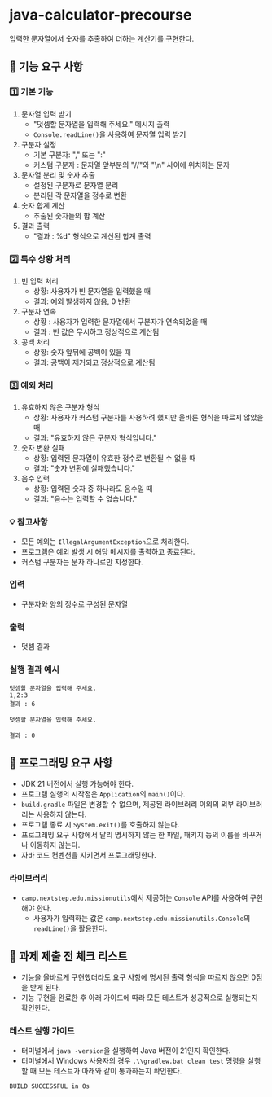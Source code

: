 # java-calculator-precourse
입력한 문자열에서 숫자를 추출하여 더하는 계산기를 구현한다.

## 🚀 기능 요구 사항

### 1️⃣ 기본 기능
1. 문자열 입력 받기
   - "덧셈할 문자열을 입력해 주세요." 메시지 출력
   - `Console.readLine()`을 사용하여 문자열 입력 받기
2. 구분자 설정
   - 기본 구분자: "," 또는 ":"
   - 커스텀 구분자 : 문자열 앞부분의 "//"와 "\n" 사이에 위치하는 문자
3. 문자열 분리 및 숫자 추출
   - 설정된 구분자로 문자열 분리
   - 분리된 각 문자열을 정수로 변환
4. 숫자 합계 계산
   - 추출된 숫자들의 합 계산
5. 결과 출력
   - "결과 : %d" 형식으로 계산된 합계 출력
     
### 2️⃣ 특수 상황 처리
1. 빈 입력 처리
    - 상황: 사용자가 빈 문자열을 입력했을 때
    - 결과: 예외 발생하지 않음, 0 반환
2. 구분자 연속
    - 상황 : 사용자가 입력한 문자열에서 구분자가 연속되었을 때
    - 결과 : 빈 값은 무시하고 정상적으로 계산됨
4. 공백 처리
    - 상황: 숫자 앞뒤에 공백이 있을 때
    - 결과: 공백이 제거되고 정상적으로 계산됨
      
### 3️⃣ 예외 처리
1. 유효하지 않은 구분자 형식
    - 상황: 사용자가 커스텀 구분자를 사용하려 했지만 올바른 형식을 따르지 않았을 때
    - 결과: "유효하지 않은 구분자 형식입니다."
2. 숫자 변환 실패
    - 상황: 입력된 문자열이 유효한 정수로 변환될 수 없을 때
    - 결과: "숫자 변환에 실패했습니다."
3. 음수 입력
    - 상황: 입력된 숫자 중 하나라도 음수일 때
    - 결과: "음수는 입력할 수 없습니다."
      
### 💡 참고사항
- 모든 예외는 `IllegalArgumentException`으로 처리한다.
- 프로그램은 예외 발생 시 해당 메시지를 출력하고 종료된다.
- 커스텀 구분자는 문자 하나로만 지정한다.

### 입력
- 구분자와 양의 정수로 구성된 문자열

### 출력
- 덧셈 결과

### 실행 결과 예시
````
덧셈할 문자열을 입력해 주세요.
1,2:3
결과 : 6
````
````
덧셈할 문자열을 입력해 주세요.

결과 : 0
````

## 🎯 프로그래밍 요구 사항
- JDK 21 버전에서 실행 가능해야 한다.
- 프로그램 실행의 시작점은 `Application`의 `main()`이다.
- `build.gradle` 파일은 변경할 수 없으며, 제공된 라이브러리 이외의 외부 라이브러리는 사용하지 않는다.
- 프로그램 종료 시 `System.exit()`를 호출하지 않는다.
- 프로그래밍 요구 사항에서 달리 명시하지 않는 한 파일, 패키지 등의 이름을 바꾸거나 이동하지 않는다.
- 자바 코드 컨벤션을 지키면서 프로그래밍한다.

### 라이브러리
- `camp.nextstep.edu.missionutils`에서 제공하는 `Console` API를 사용하여 구현해야 한다.
  - 사용자가 입력하는 값은 `camp.nextstep.edu.missionutils.Console`의 `readLine()`을 활용한다.

## 🚨 과제 제출 전 체크 리스트
- 기능을 올바르게 구현했더라도 요구 사항에 명시된 출력 형식을 따르지 않으면 0점을 받게 된다.
- 기능 구현을 완료한 후 아래 가이드에 따라 모든 테스트가 성공적으로 실행되는지 확인한다.

### 테스트 실행 가이드
- 터미널에서 `java -version`을 실행하여 Java 버전이 21인지 확인한다.
- 터미널에서 Windows 사용자의 경우 `.\\gradlew.bat clean test` 명령을 실행할 때 모든 테스트가 아래와 같이 통과하는지 확인한다.
````
BUILD SUCCESSFUL in 0s
````
  

